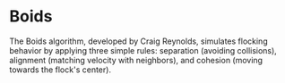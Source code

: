 # Boids
The Boids algorithm, developed by Craig Reynolds, simulates flocking behavior by applying three simple rules: separation (avoiding collisions), alignment (matching velocity with neighbors), and cohesion (moving towards the flock's center). 
